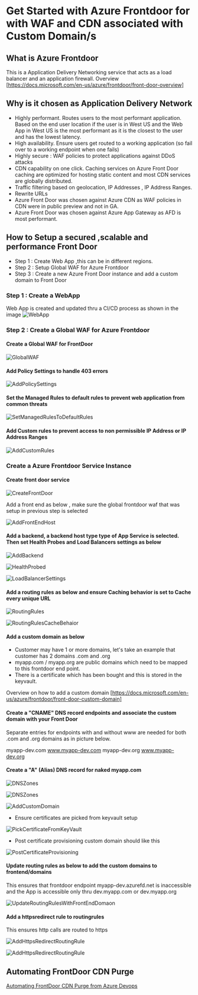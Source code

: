 # Get Started with Azure Frontdoor for with WAF and CDN associated with Custom Domain/s

## What is Azure Frontdoor

This is a Application Delivery Networking service that acts as a load balancer and an application firewall.
Overview [https://docs.microsoft.com/en-us/azure/frontdoor/front-door-overview]

## Why is it chosen as Application Delivery Network

* Highly performant. Routes users to the most performant application. Based on the end user location if the user is in West US and the Web App in West US is the most performant as it is the closest to the user and has the lowest latency.
* High availability. Ensure users get routed to a working application (so fail over to a working endpoint when one fails)
* Highly secure : WAF policies to protect applications against DDoS attacks
* CDN capability on one click. Caching services on Azure Front Door caching are optimized for hosting static content and most CDN services are globally distributed.
* Traffic filtering based on geolocation, IP Addresses , IP Address Ranges.
* Rewrite URLs
* Azure Front Door was chosen against Azure CDN as WAF policies in CDN were in public preview and not in GA.
* Azure Front Door was chosen against Azure App Gateway as AFD is most performant.

## How to Setup a secured ,scalable and performance Front Door

* Step 1 : Create Web App ,this can be in different regions.
* Step 2 : Setup Global WAF for Azure Frontdoor
* Step 3 : Create a new Azure Front Door instance and add a custom domain to Front Door

### Step 1 : Create a WebApp

Web App is created and updated thru a CI/CD process as shown in the image
![WebApp](imgs/afd/app_service_deployed.png)

### Step 2 : Create a Global WAF for Azure Frontdoor

#### Create a Global WAF for FrontDoor

![GlobalWAF](imgs/afd-waf/1_afd_global_waf_setup.png)

#### Add Policy Settings to handle 403 errors

![AddPolicySettings](imgs/afd-waf/2_afd_global_waf_policysettings.png)

#### Set the Managed Rules to default rules to prevent web application from common threats

![SetManagedRulesToDefaultRules](imgs/afd-waf/3_afd_global_waf_managedrules.png)


#### Add Custom rules to prevent access to non permissible IP Address or IP Address Ranges

![AddCustomRules](imgs/afd-waf/4_afd_global_waf_customrules.png)

### Create a Azure Frontdoor Service Instance

#### Create front door service

![CreateFrontDoor ](imgs/afd/0_create_front_door.png)

Add a front end as below , make sure the global frontdoor waf that was setup in previous step is selected

![AddFrontEndHost](imgs/afd/1_add_frontend_host.png)

#### Add a backend, a backend host type type of App Service is selected. Then set Health Probes and Load Balancers settings as below

![AddBackend](imgs/afd/2_add_backend.png)

![HealthProbed](imgs/afd/2a_add_backend_healthprobes.png)

![LoadBalancerSettings](imgs/afd/2a_add_backend_loadbalancer.png)

#### Add a routing rules as below and ensure Caching behavior is set to Cache every unique URL

![RoutingRules](imgs/afd/3_addroutingrules.png)

![RoutingRulesCacheBehaior](imgs/afd/3a_addroutingrule_caching.png)

#### Add a custom domain as below

* Customer may have 1 or more domains, let's take an example that customer has 2 domains .com and .org
* myapp.com / myapp.org are public domains which need to be mapped to this frontdoor end point.
* There is a certificate which has been bought and this is stored in the keyvault.

Overview on how to add a custom domain [https://docs.microsoft.com/en-us/azure/frontdoor/front-door-custom-domain]

#### Create a "CNAME" DNS record endpoints and associate the custom domain with your Front Door

Separate entries for endpoints with and without www are needed for both .com and .org domains as in picture below.

myapp-dev.com
www.myapp-dev.com
myapp-dev.org
www.myapp-dev.org

#### Create a "A" (Alias) DNS record for naked myapp.com

![DNSZones](imgs/afd/dnszones.png)

![DNSZones](imgs/afd/dnszonesorg.png)

![AddCustomDomain](imgs/afd/4a_add_custom_domain.png)

* Ensure certificates are picked from keyvault setup

![PickCertificateFromKeyVault](imgs/afd/4b_custom_domain_set_keyvault_waf.png)

* Post certificate provisioning custom domain should like this

![PostCertificateProvisioning](imgs/afd/4c_post_certificate_provisioning.png)

#### Update routing rules as below to add the custom domains to frontend/domains

This ensures that frontdoor endpoint myapp-dev.azurefd.net is inaccessible and the App is accessible only thru dev.myapp.com or dev.myapp.org

![UpdateRoutingRulesWithFrontEndDomaon](imgs/afd/5_update_routingrules_with_frontenddomains.png)

#### Add a httpsredirect rule to routingrules

This ensures http calls are routed to https

![AddHttpsRedirectRoutingRule](imgs/afd/5a_add_https_routingrule.png)

![AddHttpsRedirectRoutingRule](imgs/afd/5b_add_https_routingrule.png)


## Automating FrontDoor CDN Purge

[Automating FrontDoor CDN Purge from Azure Devops](PurgeFrontdoorCdn.md)

